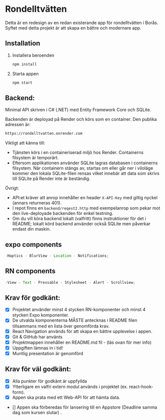 # Rondelltvätten

Detta är en redesign av en redan existerande app för rondelltvätten i Borås.
Syftet med detta projekt är att skapa en bättre och modernare app.

## Installation

1. Installera beroenden

   ```bash
   npm install
   ```

2. Starta appen

   ```bash
   npm start
   ```

## Backend:

Minimal API skriven i C# (.NET) med Entity Framework Core och SQLite.

Backenden är deployad på Render och körs som en container. Den publika adressen är:

```bash
https://rondelltvatten.onrender.com
```

Viktigt att känna till:

- Tjänsten körs i en containeriserad miljö hos Render. Containerns filsystem är temporärt.
- Eftersom applikationen använder SQLite lagras databasen i containerns filsystem. När containern stängs av, startas om eller går ner i viloläge kommer den lokala SQLite-filen rensas vilket innebär att data som skrivs till SQLite på Render inte är beständig.

Övrigt:

- API:et kräver att anrop innehåller en header `X-API-Key` med giltig nyckel (annars returneras 401).
- I repot finns en `backend/reqest2.http` med exempelanrop som pekar mot den live-deployade backenden för enkel testning.
- Om du vill köra backend lokalt (valfritt) finns instruktioner för det i README; lokalt körd backend använder också SQLite men påverkar endast din maskin.

## expo components

```ts
-Haptics - BlurView - Location - Notifications;
```

## RN components

```ts
-View - Text - Pressable - Stylesheet - Alert - Scrollview;
```

## Krav för godkänt:

- [x] Projektet använder minst 4 stycken RN-komponenter och minst 4 stycken Expo
komponenter.
- [x] De utvalda komponenterna MÅSTE antecknas i README filen tillsammans med en
lista över genomförda krav.
- [x] React Navigation används för att skapa en bättre upplevelse i appen.
- [x] Git & GitHub har använts
- [x] Projektmappen innehåller en README.md fil - (läs ovan för mer info)
- [x] Uppgiften lämnas in i tid!
- [x] Muntlig presentation är genomförd

## Krav för väl godkänt:

- [x] Alla punkter för godkänt är uppfyllda
- [x] Ytterligare en valfri extern modul används i projektet (ex. react-hook-form).
- [x] Appen ska prata med ett Web-API för att hämta data.
- [] Appen ska förberedas för lansering till en Appstore (Deadline samma dag som kursen
slutar)
.
